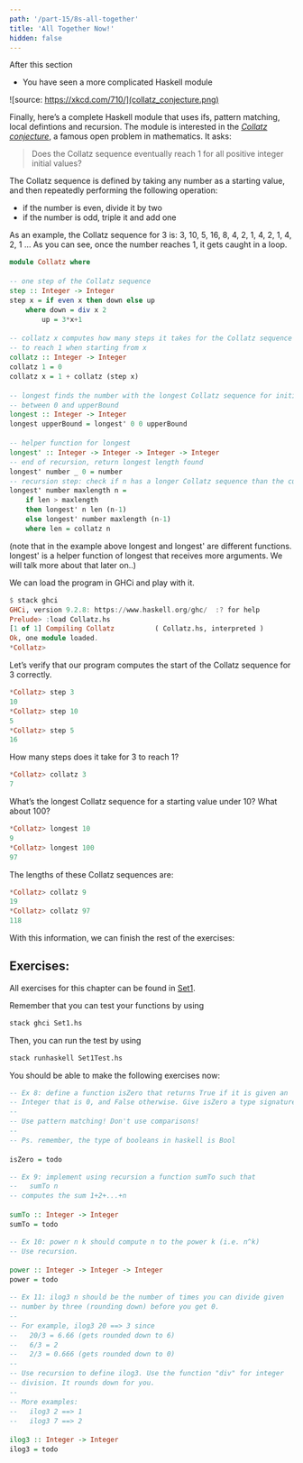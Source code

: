 ```yaml
---
path: '/part-15/8s-all-together'
title: 'All Together Now!'
hidden: false
---
```



<text-box variant='learningObjectives' name="Learning objectives">

After this section

- You have seen a more complicated Haskell module
</text-box>

![source: https://xkcd.com/710/](collatz_conjecture.png)


Finally, here’s a complete Haskell module that uses ifs, pattern matching, local defintions and recursion. The module is interested in the [_Collatz conjecture_](https://en.wikipedia.org/wiki/Collatz_conjecture), a famous open problem in mathematics. It asks:

> Does the Collatz sequence eventually reach 1 for all positive integer initial values?

The Collatz sequence is defined by taking any number as a starting value, and then repeatedly performing the following operation:

*   if the number is even, divide it by two
*   if the number is odd, triple it and add one

As an example, the Collatz sequence for 3 is: 3, 10, 5, 16, 8, 4, 2, 1, 4, 2, 1, 4, 2, 1 … As you can see, once the number reaches 1, it gets caught in a loop.
```Haskell
module Collatz where

-- one step of the Collatz sequence
step :: Integer -> Integer
step x = if even x then down else up
    where down = div x 2
        up = 3*x+1

-- collatz x computes how many steps it takes for the Collatz sequence
-- to reach 1 when starting from x
collatz :: Integer -> Integer
collatz 1 = 0
collatz x = 1 + collatz (step x)

-- longest finds the number with the longest Collatz sequence for initial values
-- between 0 and upperBound
longest :: Integer -> Integer
longest upperBound = longest' 0 0 upperBound

-- helper function for longest
longest' :: Integer -> Integer -> Integer -> Integer
-- end of recursion, return longest length found
longest' number _ 0 = number
-- recursion step: check if n has a longer Collatz sequence than the current known longest
longest' number maxlength n =
    if len > maxlength
    then longest' n len (n-1)
    else longest' number maxlength (n-1)
    where len = collatz n
```
(note that in the example above longest and longest' are different functions. longest' is a helper function of longest that receives more arguments. We will talk more about that later on..)

We can load the program in GHCi and play with it.

```Haskell
$ stack ghci
GHCi, version 9.2.8: https://www.haskell.org/ghc/  :? for help
Prelude> :load Collatz.hs
[1 of 1] Compiling Collatz          ( Collatz.hs, interpreted )
Ok, one module loaded.
*Collatz>
```

Let’s verify that our program computes the start of the Collatz sequence for 3 correctly.

```Haskell
*Collatz> step 3
10
*Collatz> step 10
5
*Collatz> step 5
16
```

How many steps does it take for 3 to reach 1?

```Haskell
*Collatz> collatz 3
7
```

What’s the longest Collatz sequence for a starting value under 10? What about 100?

```Haskell
*Collatz> longest 10
9
*Collatz> longest 100
97
```

The lengths of these Collatz sequences are:

```Haskell
*Collatz> collatz 9
19
*Collatz> collatz 97
118
```

With this information, we can finish the rest of the exercises:


## Exercises:

All exercises for this chapter can be found in [Set1](https://github.com/moocfi/haskell-mooc/blob/master/exercises/Set1.hs).

Remember that you can test your functions by using
```Haskell
stack ghci Set1.hs
```

Then, you can run the test by using
```Bash
stack runhaskell Set1Test.hs
```
You should be able to make the following exercises now:

<text-box variant='exercise' name="Exercise 1.8">

```Haskell
-- Ex 8: define a function isZero that returns True if it is given an
-- Integer that is 0, and False otherwise. Give isZero a type signature.
--
-- Use pattern matching! Don't use comparisons!
--
-- Ps. remember, the type of booleans in haskell is Bool

isZero = todo
```

</text-box>


<text-box variant='exercise' name="Exercise 1.9">

```Haskell
-- Ex 9: implement using recursion a function sumTo such that
--   sumTo n
-- computes the sum 1+2+...+n

sumTo :: Integer -> Integer
sumTo = todo
```

</text-box>

<text-box variant='exercise' name="Exercise 1.10">

```Haskell
-- Ex 10: power n k should compute n to the power k (i.e. n^k)
-- Use recursion.

power :: Integer -> Integer -> Integer
power = todo
```

</text-box>

<text-box variant='exercise' name="Exercise 1.11">

```Haskell
-- Ex 11: ilog3 n should be the number of times you can divide given
-- number by three (rounding down) before you get 0.
--
-- For example, ilog3 20 ==> 3 since
--   20/3 = 6.66 (gets rounded down to 6)
--   6/3 = 2
--   2/3 = 0.666 (gets rounded down to 0)
--
-- Use recursion to define ilog3. Use the function "div" for integer
-- division. It rounds down for you.
--
-- More examples:
--   ilog3 2 ==> 1
--   ilog3 7 ==> 2

ilog3 :: Integer -> Integer
ilog3 = todo

```

</text-box>


